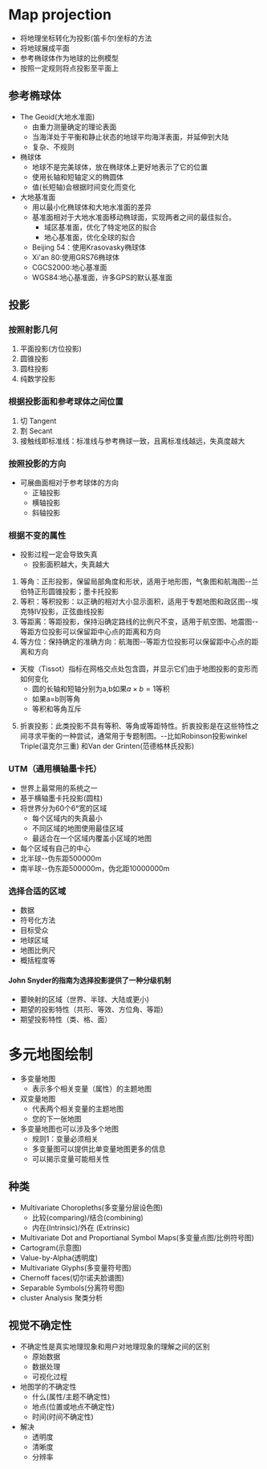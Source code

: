 # Map projection
* 将地理坐标转化为投影(笛卡尔)坐标的方法
* 将地球展成平面
* 参考椭球体作为地球的比例模型
* 按照一定规则将点投影至平面上
## 参考椭球体
* The Geoid(大地水准面)
  * 由重力测量确定的理论表面
  * 当海洋处于平衡和静止状态的地球平均海洋表面，并延伸到大陆
  * 复杂、不规则
* 椭球体
  * 地球不是完美球体，放在椭球体上更好地表示了它的位置
  * 使用长轴和短轴定义的椭圆体
  * 值(长短轴)会根据时间变化而变化
* 大地基准面
  * 用以最小化椭球体和大地水准面的差异
  * 基准面相对于大地水准面移动椭球面，实现两者之间的最佳拟合。
    * 域区基准面，优化了特定地区的拟合
    * 地心基准面，优化全球的拟合
  * Beijing 54：使用Krasovasky椭球体
  * Xi'an 80:使用GRS76椭球体
  * CGCS2000:地心基准面
  * WGS84:地心基准面，许多GPS的默认基准面
## 投影
### 按照射影几何
1. 平面投影(方位投影)
2. 圆锥投影
3. 圆柱投影
4. 纯数学投影
### 根据投影面和参考球体之间位置
1. 切 Tangent
2. 割 Secant
3. 接触线即标准线：标准线与参考椭球一致，且离标准线越远，失真度越大
### 按照投影的方向
* 可展曲面相对于参考球体的方向
  * 正轴投影
  * 横轴投影
  * 斜轴投影
### 根据不变的属性
* 投影过程一定会导致失真
  * 投影面积越大，失真越大
1. 等角：正形投影，保留局部角度和形状，适用于地形图，气象图和航海图--兰伯特正形圆锥投影；墨卡托投影
2. 等积：等积投影：以正确的相对大小显示面积，适用于专题地图和政区图--埃克特Ⅳ投影，正弦曲线投影
3. 等距离：等距投影，保持沿确定路线的比例尺不变，适用于航空图、地震图--等距方位投影可以保留距中心点的距离和方向
4. 等方位：保持确定的准确方向：航海图--等距方位投影可以保留距中心点的距离和方向
* 天梭（Tissot）指标在网格交点处包含圆，并显示它们由于地图投影的变形而如何变化
  * 圆的长轴和短轴分别为a,b如果$a \times b=1$等积
  * 如果a=b则等角
  * 等积和等角互斥
5. 折衷投影：此类投影不具有等积、等角或等距特性。折衷投影是在这些特性之间寻求平衡的一种尝试，通常用于专题制图。--比如Robinson投影winkel Triple(温克尔三重) 和Van der Grinten(范德格林氏投影)
### UTM（通用横轴墨卡托）
* 世界上最常用的系统之一
* 基于横轴墨卡托投影(圆柱)
* 将世界分为60个6°宽的区域
  * 每个区域内的失真最小
  * 不同区域的地图使用最佳区域
  * 最适合在一个区域内覆盖小区域的地图
* 每个区域有自己的中心
* 北半球--伪东距500000m
* 南半球--伪东距500000m，伪北距10000000m
### 选择合适的区域
* 数据
* 符号化方法
* 目标受众
* 地球区域
* 地图比例尺
* 概括程度等
#### John Snyder的指南为选择投影提供了一种分级机制
* 要映射的区域（世界、半球、大陆或更小)
* 期望的投影特性（共形、等效、方位角、等距)
* 期望投影特性（类、格、面）
# 多元地图绘制
* 多变量地图
  * 表示多个相关变量（属性）的主题地图
* 双变量地图
  * 代表两个相关变量的主题地图
  * 您的下一张地图
* 多变量地图也可以涉及多个地图
  * 规则1：变量必须相关
  * 多变量图可以提供比单变量地图更多的信息
  * 可以揭示变量可能相关性
## 种类
* Multivariate Choropleths(多变量分层设色图)
  * 比较(comparing)/结合(combining)
  * 内在(Intrinsic)/外在 (Extrinsic)
* Multivariate Dot and Proportianal Symbol Maps(多变量点图/比例符号图)
* Cartogram(示意图)
* Value-by-Alpha(透明度)
* Multivariate Glyphs(多变量符号图)
* Chernoff faces(切尔诺夫脸谱图)
* Separable Symbols(分离符号图)
* cluster Analysis 聚类分析
## 视觉不确定性
* 不确定性是真实地理现象和用户对地理现象的理解之间的区别
  * 原始数据
  * 数据处理
  * 可视化过程
* 地图学的不确定性
  * 什么(属性/主题不确定性)
  * 地点(位置或地点不确定性)
  * 时间(时间不确定性)
* 解决
  * 透明度
  * 清晰度
  * 分辨率